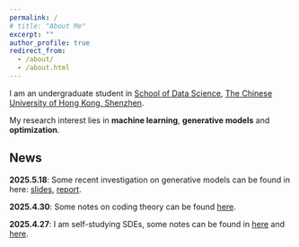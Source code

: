 ```yaml
---
permalink: /
# title: "About Me"
excerpt: ""
author_profile: true
redirect_from: 
  - /about/
  - /about.html
---
```


<p>I am an undergraduate student in <a href="https://sds.cuhk.edu.cn/en">School of Data Science</a>, <a href="https://www.cuhk.edu.cn/en">The Chinese University of Hong Kong, Shenzhen</a>.</p>

<p>My research interest lies in <strong>machine learning</strong>, <strong>generative models</strong> and <strong>optimization</strong>.</p>

## News
<p><strong>2025.5.18</strong>: Some recent investigation on generative models can be found in here: <a href="https://github.com/YaoSiqi2003">slides</a>, <a href="https://github.com/YaoSiqi2003">report</a>.</p>


<p><strong>2025.4.30</strong>: Some notes on coding theory can be found <a href="https://github.com/YaoSiqi2003/Notes-on-coding-theory">here</a>.</p>




<p><strong>2025.4.27</strong>: I am self-studying SDEs, some notes can be found in <a href="https://github.com/YaoSiqi2003/Notes-on-SDE">here</a> and <a href="https://github.com/YaoSiqi2003/Notes-on-Fokker-Planck-Equation">here</a>.</p>

